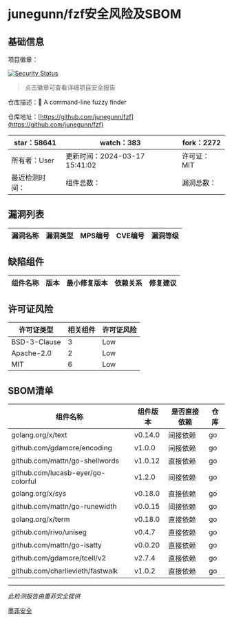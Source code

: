 # junegunn/fzf安全风险及SBOM

## 基础信息

项目徽章：

[![Security Status](https://www.murphysec.com/platform3/v31/badge/1769797168250318848.svg)](https://www.murphysec.com/console/report/1738990667777638400/1769797168250318848)

> 点击徽章可查看详细项目安全报告

仓库描述：:cherry_blossom: A command-line fuzzy finder

仓库地址：[https://github.com/junegunn/fzf](https://github.com/junegunn/fzf)

| star：58641 | watch：383 | fork：2272 |
| ----------- | -------------- | ------------ |
| 所有者：User | 更新时间：2024-03-17 15:41:02 | 许可证：MIT |
| 最近检测时间： | 组件总数： | 漏洞总数： |




## 漏洞列表

| 漏洞名称 | 漏洞类型 | MPS编号 | CVE编号 | 漏洞等级 |
| ------- | ------ | ------- | ------ | ----- |





## 缺陷组件

| 组件名称 | 版本 | 最小修复版本 | 依赖关系 | 修复建议 |
| -------- | ---- | ------------ | -------- | -------- |





## 许可证风险

| 许可证类型 | 相关组件 | 许可证风险 |
| ---------- | -------- | ---------- |
|BSD-3-Clause|3|Low|
|Apache-2.0|2|Low|
|MIT|6|Low|




## SBOM清单

| 组件名称 | 组件版本 | 是否直接依赖 | 仓库 |
| -------- | -------- | ------------ | ---- |
|golang.org/x/text|v0.14.0|间接依赖|go|
|github.com/gdamore/encoding|v1.0.0|间接依赖|go|
|github.com/mattn/go-shellwords|v1.0.12|直接依赖|go|
|github.com/lucasb-eyer/go-colorful|v1.2.0|间接依赖|go|
|golang.org/x/sys|v0.18.0|直接依赖|go|
|github.com/mattn/go-runewidth|v0.0.15|间接依赖|go|
|golang.org/x/term|v0.18.0|直接依赖|go|
|github.com/rivo/uniseg|v0.4.7|直接依赖|go|
|github.com/mattn/go-isatty|v0.0.20|直接依赖|go|
|github.com/gdamore/tcell/v2|v2.7.4|直接依赖|go|
|github.com/charlievieth/fastwalk|v1.0.2|直接依赖|go|


------

*此检测报告由墨菲安全提供*

[墨菲安全](www.murphysec.com)